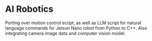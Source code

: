 # AI Robotics

Porting over motion control script, as well as LLM script for natural language commands for Jetson Nano robot from Python to C++.  Also integrating camera image data and computer vision model.
